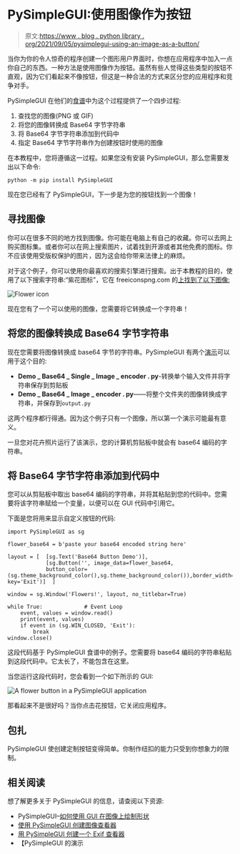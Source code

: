 # PySimpleGUI:使用图像作为按钮

> 原文:[https://www . blog . python library . org/2021/09/05/pysimplegui-using-an-image-as-a-button/](https://www.blog.pythonlibrary.org/2021/09/05/pysimplegui-using-an-image-as-a-button/)

当你为你的令人惊奇的程序创建一个图形用户界面时，你想在应用程序中加入一点你自己的东西。一种方法是使用图像作为按钮。虽然有些人觉得这些类型的按钮不直观，因为它们看起来不像按钮，但这是一种合法的方式来区分您的应用程序和竞争对手。

PySimpleGUI 在他们的[食谱](https://pysimplegui.readthedocs.io/en/latest/cookbook/#step-1-find-your-graphic)中为这个过程提供了一个四步过程:

1.  查找您的图像(PNG 或 GIF)
2.  将您的图像转换成 Base64 字节字符串
3.  将 Base64 字节字符串添加到代码中
4.  指定 Base64 字节字符串作为创建按钮时使用的图像

在本教程中，您将遵循这一过程。如果您没有安装 PySimpleGUI，那么您需要发出以下命令:

```
python -m pip install PySimpleGUI
```

现在您已经有了 PySimpleGUI，下一步是为您的按钮找到一个图像！

## 寻找图像

你可以在很多不同的地方找到图像。你可能在电脑上有自己的收藏。你可以去网上购买图标集。或者你可以在网上搜索图片，试着找到开源或者其他免费的图标。你不应该使用受版权保护的图片，因为这会给你带来法律上的麻烦。

对于这个例子，你可以使用你最喜欢的搜索引擎进行搜索。出于本教程的目的，使用了以下搜索字符串:“紫花图标”，它在 freeiconspng.com 的[上找到了以下图像:](https://www.freeiconspng.com/img/6216)

![Flower icon](../Images/5a76872956fc8e08f3d19ece083e7949.png)

现在您有了一个可以使用的图像，您需要将它转换成一个字符串！

## 将您的图像转换成 Base64 字节字符串

现在您需要将图像转换成 base64 字节的字符串。PySimpleGUI 有两个[演示](https://github.com/PySimpleGUI/PySimpleGUI/tree/master/DemoPrograms)可以用于这个目的:

*   **Demo _ Base64 _ Single _ Image _ encoder . py**-转换单个输入文件并将字符串保存到剪贴板
*   **Demo _ Base64 _ Image _ encoder . py**——将整个文件夹的图像转换成字符串，并保存到`output.py`

这两个程序都行得通。因为这个例子只有一个图像，所以第一个演示可能最有意义。

一旦您对花卉照片运行了该演示，您的计算机剪贴板中就会有 base64 编码的字符串。

## 将 Base64 字节字符串添加到代码中

您可以从剪贴板中取出 base64 编码的字符串，并将其粘贴到您的代码中。您需要将该字符串赋给一个变量，以便可以在 GUI 代码中引用它。

下面是您将用来显示自定义按钮的代码:

```
import PySimpleGUI as sg

flower_base64 = b'paste your base64 encoded string here'

layout = [  [sg.Text('Base64 Button Demo')],
            [sg.Button('', image_data=flower_base64, 
            button_color=(sg.theme_background_color(),sg.theme_background_color()),border_width=0, key='Exit')]  ]

window = sg.Window('Flowers!', layout, no_titlebar=True)

while True:             # Event Loop
    event, values = window.read()
    print(event, values)
    if event in (sg.WIN_CLOSED, 'Exit'):
        break
window.close()
```

这段代码基于 PySimpleGUI 食谱中的例子。您需要将 base64 编码的字符串粘贴到这段代码中。它太长了，不能包含在这里。

当您运行这段代码时，您会看到一个如下所示的 GUI:

![A flower button in a PySimpleGUI application](../Images/b34b380b851d296ba7c666ddef9cd65c.png)

那看起来不是很好吗？当你点击花按钮，它关闭应用程序。

## 包扎

PySimpleGUI 使创建定制按钮变得简单。你制作纽扣的能力只受到你想象力的限制。

## 相关阅读

想了解更多关于 PySimpleGUI 的信息，请查阅以下资源:

*   PySimpleGUI–[如何使用 GUI 在图像上绘制形状](https://www.blog.pythonlibrary.org/2021/02/24/pysimplegui-how-to-draw-shapes-on-an-image-with-a-gui/)
*   [使用 PySimpleGUI 创建图像查看器](https://www.blog.pythonlibrary.org/2021/02/16/creating-an-image-viewer-with-pysimplegui/)
*   [用 PySimpleGUI 创建一个 Exif 查看器](https://www.blog.pythonlibrary.org/2021/01/26/create-an-exif-viewer-with-pysimplegui/)
*   【PySimpleGUI 的演示